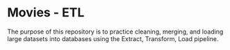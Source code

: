 # Movies - ETL

The purpose of this repository is to practice cleaning, merging, and loading large datasets into databases using the Extract, Transform, Load pipeline. 